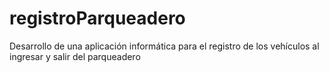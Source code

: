 # registroParqueadero
Desarrollo de una aplicación informática para el registro de los vehículos al ingresar y salir del parqueadero

